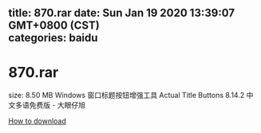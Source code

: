
title: 870.rar
date: Sun Jan 19 2020 13:39:07 GMT+0800 (CST)    
categories: baidu
---

# 870.rar
size: 8.50 MB
 Windows 窗口标题按钮增强工具 Actual Title Buttons 8.14.2 中文多语免费版 - 大眼仔旭
 

[How to download](https://bpcam.bemobtrk.com/go/2ceec3aa-1ca2-46d6-b9ff-aaa5c184517c?jno=3047)